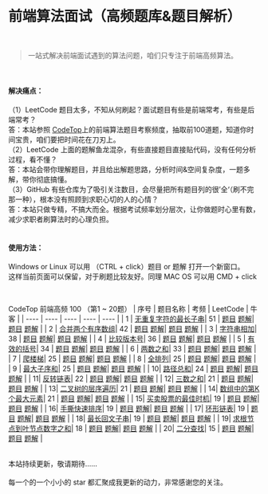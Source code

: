 <h1>前端算法面试（高频题库&题目解析）</h1>
<br>

> 一站式解决前端面试遇到的算法问题，咱们只专注于前端高频算法。
<br>

#### 解决痛点：

（1）LeetCode 题目太多，不知从何刷起？面试题目有些是前端常考，有些是后端常考？
<br>
答：本站参照 [CodeTop](https://codetop.cc/home)上的前端算法题目考察频度，抽取前100道题，知道你时间宝贵，咱们要把时间花在刀刃上。
<br>
（2）LeetCode 上面的题解鱼龙混杂，有些直接题目直接贴代码，没有任何分析过程，看不懂？
<br>
答：本站会带你理解题目，并且给出解题思路，分析时间&空间复杂度，一题多解，带你彻底搞懂。
<br>
（3）GitHub 有些仓库为了吸引关注数目，会尽量把所有题目列的很’全‘（刷不完那一种），根本没有照顾到求职心切的人的心情？
<br>
答：本站只做专精，不搞大而全。根据考试频率划分层次，让你做题时心里有数，减少求职者刷算法时的心理负担。
<br>
<br>

#### 使用方法：

Windows or Linux 可以用 （CTRL + click）题目 or 题解 打开一个新窗口。
<br>
这样当前页面可以保留，对于刷题比较友好。同理 MAC OS 可以用 CMD + click 

<br>

CodeTop 前端高频 100 （第1 ~ 20题）
|  序号 |  题目名称 |  考频  | LeetCode | 牛客 |
|  ----  |  ----  | ----  |  ----  |  ----  |
| 1 | [无重复字符的最长子串](./src/00-codetop-fontend-100/01-length-of-longest-substring.ts)| 51 |  [题目](https://leetcode-cn.com/problems/longest-substring-without-repeating-characters/) [题解](https://leetcode-cn.com/problems/longest-substring-without-repeating-characters/solution/by-hovinghuang-qugo/)|  [题目](https://www.nowcoder.com/practice/b56799ebfd684fb394bd315e89324fb4?tpId=295&tqId=1008889&ru=/exam/oj&qru=/ta/format-top101/question-ranking&sourceUrl=%2Fexam%2Foj%3Ftab%3D%25E7%25AE%2597%25E6%25B3%2595%25E7%25AF%2587%26topicId%3D295) [题解](https://blog.nowcoder.net/n/fce41b44190449f18c605a0a41db9c78) | 
| 2 | [合并两个有序数组]()| 42 |  [题目]() [题解]()|  [题目]() [题解]() | 
| 3 | [字符串相加]()| 38 |  [题目]() [题解]()|  [题目]() [题解]() | 
| 4 | [比较版本号]()| 36 |  [题目]() [题解]()|  [题目]() [题解]() | 
| 5 | [有效的括号]()| 34 |  [题目]() [题解]()|  [题目]() [题解]() | 
| 6 | [两数之和]()| 33 |  [题目]() [题解]()|  [题目]() [题解]() | 
| 7 | [爬楼梯]()| 25 |  [题目]() [题解]()|  [题目]() [题解]() | 
| 8 | [全排列]()| 25 |  [题目]() [题解]()|  [题目]() [题解]() | 
| 9 | [最大子序和]()| 25 |  [题目]() [题解]()|  [题目]() [题解]() | 
| 10| [路径总和]()| 24 |  [题目]() [题解]()|  [题目]() [题解]() | 
| 11| [反转链表]()| 22 |  [题目]() [题解]()|  [题目]() [题解]() | 
| 12| [三数之和]()| 21 |  [题目]() [题解]()|  [题目]() [题解]() | 
| 13| [二叉树的层序遍历]()| 21 |  [题目]() [题解]()|  [题目]() [题解]() | 
| 14| [数组中的第K个最大元素]()| 21 |  [题目]() [题解]()|  [题目]() [题解]() | 
| 15| [买卖股票的最佳时机]()| 19 |  [题目]() [题解]()|  [题目]() [题解]() | 
| 16| [手撕快速排序]()| 19 |  [题目]() [题解]()|  [题目]() [题解]() | 
| 17| [环形链表]()| 19 |  [题目]() [题解]()|  [题目]() [题解]() | 
| 18| [最长回文子串]()| 19 |  [题目]() [题解]()|  [题目]() [题解]() | 
| 19| [求根节点到叶节点数字之和]()| 18 |  [题目]() [题解]()|  [题目]() [题解]() | 
| 20| [二分查找]()| 15 |  [题目]() [题解]()|  [题目]() [题解]() | 

<br>
本站持续更新，敬请期待……
<br>
<br>
每一个的一个小小的 star 都汇聚成我更新的动力，非常感谢您的关注。